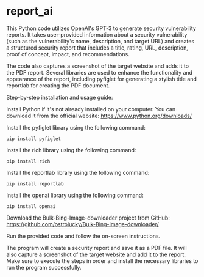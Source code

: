 # report_ai

This Python code utilizes OpenAI's GPT-3 to generate security vulnerability reports. It takes user-provided information about a security vulnerability (such as the vulnerability's name, description, and target URL) and creates a structured security report that includes a title, rating, URL, description, proof of concept, impact, and recommendations.

The code also captures a screenshot of the target website and adds it to the PDF report. Several libraries are used to enhance the functionality and appearance of the report, including pyfiglet for generating a stylish title and reportlab for creating the PDF document.

Step-by-step installation and usage guide:

Install Python if it's not already installed on your computer. You can download it from the official website: https://www.python.org/downloads/

Install the pyfiglet library using the following command:

    pip install pyfiglet
Install the rich library using the following command:

    pip install rich
Install the reportlab library using the following command:

    pip install reportlab
Install the openai library using the following command:

    pip install openai
Download the Bulk-Bing-Image-downloader project from GitHub: https://github.com/ostrolucky/Bulk-Bing-Image-downloader/

Run the provided code and follow the on-screen instructions.

The program will create a security report and save it as a PDF file. It will also capture a screenshot of the target website and add it to the report. Make sure to execute the steps in order and install the necessary libraries to run the program successfully.
